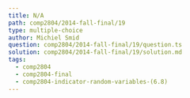 ```yaml
---
title: N/A
path: comp2804/2014-fall-final/19
type: multiple-choice
author: Michiel Smid
question: comp2804/2014-fall-final/19/question.ts
solution: comp2804/2014-fall-final/19/solution.md
tags:
  - comp2804
  - comp2804-final
  - comp2804-indicator-random-variables-(6.8)
---
```

